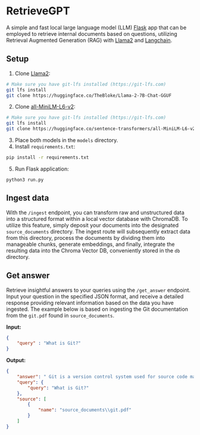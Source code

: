 # RetrieveGPT
A simple and fast local large language model (LLM) [Flask](https://github.com/pallets/flask) app that can be employed to retrieve internal documents based on questions, utilizing Retrieval Augmented Generation (RAG) with [Llama2](https://huggingface.co/TheBloke/Llama-2-7B-Chat-GGUF) and [Langchain](https://github.com/langchain-ai/langchain).

## Setup
1. Clone [Llama2](https://huggingface.co/TheBloke/Llama-2-7B-Chat-GGUF):
```bash
# Make sure you have git-lfs installed (https://git-lfs.com)
git lfs install
git clone https://huggingface.co/TheBloke/Llama-2-7B-Chat-GGUF
```
2. Clone [all-MiniLM-L6-v2](https://huggingface.co/sentence-transformers/all-MiniLM-L6-v2):
```bash
# Make sure you have git-lfs installed (https://git-lfs.com)
git lfs install
git clone https://huggingface.co/sentence-transformers/all-MiniLM-L6-v2
```
3. Place both models in the `models` directory.
4. Install `requirements.txt`:
```bash
pip install -r requirements.txt
```
5. Run Flask application:
```
python3 run.py
```

## Ingest data

With the `/ingest` endpoint, you can transform raw and unstructured data into a structured format within a local vector database with ChromaDB. To utilize this feature, simply deposit your documents into the designated `source_documents` directory. The ingest route will subsequently extract data from this directory, process the documents by dividing them into manageable chunks, generate embeddings, and finally, integrate the resulting data into the Chroma Vector DB, conveniently stored in the `db` directory.

## Get answer
Retrieve insightful answers to your queries using the `/get_answer` endpoint. Input your question in the specified JSON format, and receive a detailed response providing relevant information based on the data you have ingested. The example below is based on ingesting the Git documentation from the `git.pdf` found in `source_documents`.

**Input:**
```json
{
    "query" : "What is Git?"
}
```
**Output:**
```json
{
    "answer": " Git is a version control system used for source code management in software development. It allows developers to track changes made to their codebase over time, collaborate with others on the same project, and easily revert back to previous versions if necessary.",
    "query": {
        "query": "What is Git?"
    },
    "source": [
        {
            "name": "source_documents\\git.pdf"
        }
    ]
}
```
